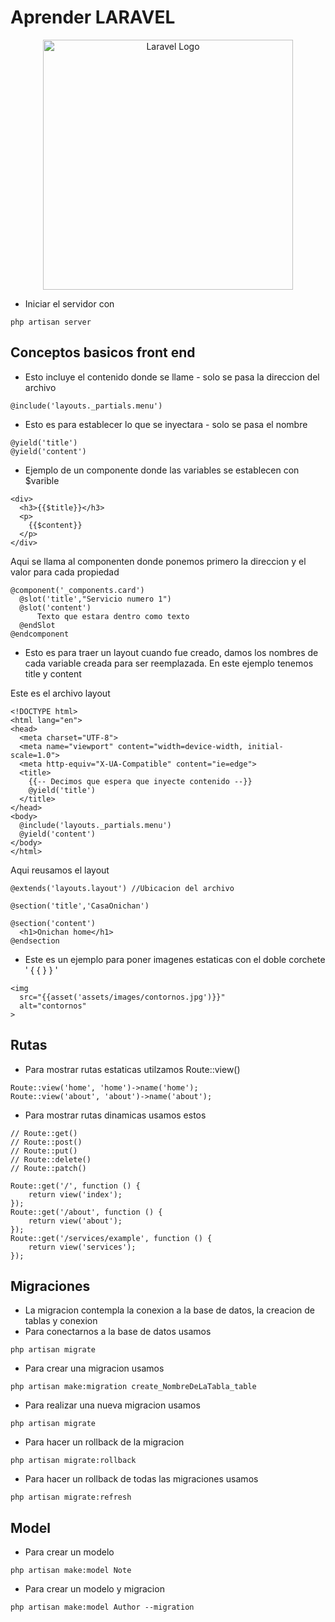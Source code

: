 # Aprender LARAVEL

<p align="center"><a href="https://laravel.com" target="_blank"><img src="https://raw.githubusercontent.com/laravel/art/master/logo-lockup/5%20SVG/2%20CMYK/1%20Full%20Color/laravel-logolockup-cmyk-red.svg" width="400" alt="Laravel Logo"></a></p>


- Iniciar el servidor con
```
php artisan server
```


## Conceptos basicos front end
-  Esto incluye el contenido donde se llame - solo se pasa la direccion del archivo
```
@include('layouts._partials.menu')
```

- Esto es para establecer lo que se inyectara - solo se pasa el nombre
```
@yield('title')
@yield('content')
```

- Ejemplo de un componente donde las variables se establecen con $varible
```
<div>
  <h3>{{$title}}</h3>
  <p>
    {{$content}}
  </p>
</div>
```
Aqui se llama al componenten donde ponemos primero la direccion y el valor para cada propiedad
```
@component('_components.card')
  @slot('title',"Servicio numero 1")
  @slot('content')
      Texto que estara dentro como texto
  @endSlot
@endcomponent
```

- Esto es para traer un layout cuando fue creado, damos los nombres de cada variable creada para ser reemplazada. En este ejemplo tenemos title y content

Este es el archivo layout
```
<!DOCTYPE html>
<html lang="en">
<head>
  <meta charset="UTF-8">
  <meta name="viewport" content="width=device-width, initial-scale=1.0">
  <meta http-equiv="X-UA-Compatible" content="ie=edge">
  <title>
    {{-- Decimos que espera que inyecte contenido --}}
    @yield('title')
  </title>
</head>
<body>
  @include('layouts._partials.menu')
  @yield('content')
</body>
</html>
```
Aqui reusamos el layout
```
@extends('layouts.layout') //Ubicacion del archivo

@section('title','CasaOnichan')

@section('content')
  <h1>Onichan home</h1>
@endsection 

```

- Este es un ejemplo para poner imagenes estaticas con el doble corchete ' { { } } '
```
<img
  src="{{asset('assets/images/contornos.jpg')}}"
  alt="contornos"
>
```
## Rutas
- Para mostrar rutas estaticas utilzamos Route::view()
```
Route::view('home', 'home')->name('home');
Route::view('about', 'about')->name('about');

```

- Para mostrar rutas dinamicas usamos estos
```
// Route::get()
// Route::post()
// Route::put()
// Route::delete()
// Route::patch()

Route::get('/', function () {
    return view('index');
});
Route::get('/about', function () {
    return view('about');
});
Route::get('/services/example', function () {
    return view('services');
});

```
## Migraciones
- La migracion contempla la conexion a la base de datos, la creacion de tablas y conexion
- Para conectarnos a la base de datos usamos
```
php artisan migrate
```
- Para crear una migracion usamos
```
php artisan make:migration create_NombreDeLaTabla_table
```
- Para realizar una nueva migracion usamos
```
php artisan migrate
```
- Para hacer un rollback de la migracion
```
php artisan migrate:rollback
```
- Para hacer un rollback de todas las migraciones usamos 
```
php artisan migrate:refresh
```

## Model
- Para crear un modelo
```
php artisan make:model Note
```

- Para crear un modelo y migracion
```
php artisan make:model Author --migration
```